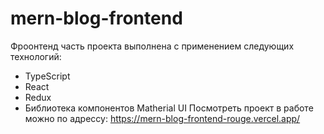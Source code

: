 # mern-blog-frontend
Фроонтенд часть проекта выполнена с применением следующих технологий:
- TypeScript
- React
- Redux
- Библиотека компонентов Matherial UI
Посмотреть проект в работе можно по адрессу:
https://mern-blog-frontend-rouge.vercel.app/